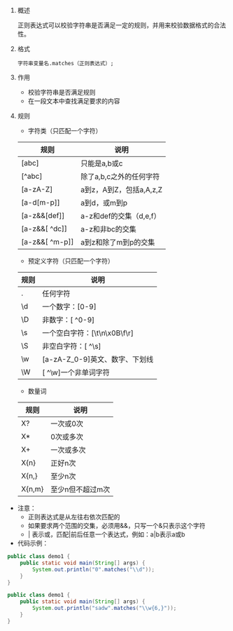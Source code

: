 1. 概述

   正则表达式可以校验字符串是否满足一定的规则，并用来校验数据格式的合法性。

2. 格式

   `字符串变量名.matches（正则表达式）;`

3. 作用
   + 校验字符串是否满足规则
   + 在一段文本中查找满足要求的内容

4. 规则

   + 字符类（只匹配一个字符）

   | 规则         | 说明 |
   | ------------ | ---- |
   | [abc]        | 只能是a,b或c |
   | [^abc]       | 除了a,b,c之外的任何字符 |
   | [a-zA-Z]     | a到z，A到Z，包括a,A,z,Z |
   | [a-d[m-p]]   | a到d，或m到p |
   | [a-z&&[def]] | a-z和def的交集（d,e,f） |
   | [a-z&&[ ^dc]] | a-z和非bc的交集 |
   | [a-z&&[ ^m-p]] | a到z和除了m到p的交集 |

   + 预定义字符（只匹配一个字符）
   
   | 规则 | 说明                           |
   | ---- | ------------------------------ |
   | .    | 任何字符                       |
   | \d   | 一个数字：[0-9]                |
   | \D   | 非数字：[ ^0-9]                |
   | \s   | 一个空白字符：[\t\n\x0B\f\r]   |
   | \S   | 非空白字符：[ ^\s]             |
   | \w   | [a-zA-Z_0-9]英文、数字、下划线 |
   | \W   | [ ^\w]一个非单词字符           |
   
   + 数量词
   
   | 规则   | 说明             |
   | ------ | ---------------- |
   | X?     | 一次或0次        |
   | X*     | 0次或多次        |
   | X+     | 一次或多次       |
   | X{n}   | 正好n次          |
   | X{n,}  | 至少n次          |
   | X{n,m} | 至少n但不超过m次 |
   
     

+ 注意：
  + 正则表达式是从左往右依次匹配的
  + 如果要求两个范围的交集，必须用&&，只写一个&只表示这个字符
  + | 表示或，匹配|前后任意一个表达式，例如：a|b表示a或b
+ 代码示例：

```java
public class demo1 {
    public static void main(String[] args) {
        System.out.println("0".matches("\\d"));
    }
}
```

```java
public class demo1 {
    public static void main(String[] args) {
        System.out.println("sadw".matches("\\w{6,}"));
    }
}
```

